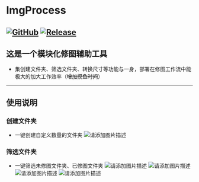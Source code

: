 # ImgProcess
[![GitHub](https://img.shields.io/badge/-GitHub-181717?style=flat-square&logo=github)](https://github.com/lemon-o)
[![Release](https://img.shields.io/github/v/release/lemon-o/ImgProcess?include_prereleases&style=flat-square&color=#1F883D)](https://github.com/lemon-o/ImgProcess/releases)
---
这是一个模块化修图辅助工具
---
- 集创建文件夹、筛选文件夹、转换尺寸等功能与一身，部署在修图工作流中能极大的加大工作效率（~~增加摸鱼时间~~）
---
## 使用说明
### 创建文件夹
- 一键创建自定义数量的文件夹
![请添加图片描述](https://img-blog.csdnimg.cn/direct/95c1b421deab40318bea9b35029c4fe5.png)
### 筛选文件夹
- 一键筛选未修图文件夹、已修图文件夹
![请添加图片描述](https://img-blog.csdnimg.cn/direct/9e332a8b02a64f4e81ac958704639880.png)
![请添加图片描述](https://img-blog.csdnimg.cn/direct/1beecc440c3c48aa9a969e3ba9afb698.png)
![请添加图片描述](https://img-blog.csdnimg.cn/direct/f0d578d8ddc24cda839fee87a17439eb.png)
![请添加图片描述](https://img-blog.csdnimg.cn/direct/dcb21d91f71445fdba36921dd984bb0c.png)
